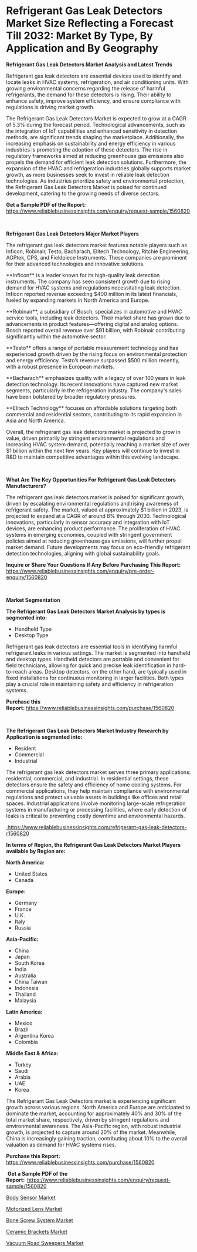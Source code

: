 <p><h1>Refrigerant Gas Leak Detectors Market Size Reflecting a Forecast Till 2032: Market By Type, By Application and By Geography</h1></p><p><strong>Refrigerant Gas Leak Detectors Market Analysis and Latest Trends</strong></p>
<p><p>Refrigerant gas leak detectors are essential devices used to identify and locate leaks in HVAC systems, refrigeration, and air conditioning units. With growing environmental concerns regarding the release of harmful refrigerants, the demand for these detectors is rising. Their ability to enhance safety, improve system efficiency, and ensure compliance with regulations is driving market growth.</p><p>The Refrigerant Gas Leak Detectors Market is expected to grow at a CAGR of 5.3% during the forecast period. Technological advancements, such as the integration of IoT capabilities and enhanced sensitivity in detection methods, are significant trends shaping the marketplace. Additionally, the increasing emphasis on sustainability and energy efficiency in various industries is promoting the adoption of these detectors. The rise in regulatory frameworks aimed at reducing greenhouse gas emissions also propels the demand for efficient leak detection solutions. Furthermore, the expansion of the HVAC and refrigeration industries globally supports market growth, as more businesses seek to invest in reliable leak detection technologies. As industries prioritize safety and environmental protection, the Refrigerant Gas Leak Detectors Market is poised for continued development, catering to the growing needs of diverse sectors.</p></p>
<p><strong>Get a Sample PDF of the Report:&nbsp;</strong> <a href="https://www.reliablebusinessinsights.com/enquiry/request-sample/1560820?utm_campaign=2310&utm_medium=2&utm_source=Github&utm_content=ia&utm_term=08042025&utm_id=refrigerant-gas-leak-detectors">https://www.reliablebusinessinsights.com/enquiry/request-sample/1560820</a></p>
<p>&nbsp;</p>
<p><strong>Refrigerant Gas Leak Detectors Major Market Players</strong></p>
<p><p>The refrigerant gas leak detectors market features notable players such as Inficon, Robinair, Testo, Bacharach, Elitech Technology, Ritchie Engineering, AGPtek, CPS, and Fieldpiece Instruments. These companies are prominent for their advanced technologies and innovative solutions.</p><p>**Inficon** is a leader known for its high-quality leak detection instruments. The company has seen consistent growth due to rising demand for HVAC systems and regulations necessitating leak detection. Inficon reported revenue exceeding $400 million in its latest financials, fueled by expanding markets in North America and Europe.</p><p>**Robinair**, a subsidiary of Bosch, specializes in automotive and HVAC service tools, including leak detectors. Their market share has grown due to advancements in product features—offering digital and analog options. Bosch reported overall revenue over $91 billion, with Robinair contributing significantly within the automotive sector.</p><p>**Testo** offers a range of portable measurement technology and has experienced growth driven by the rising focus on environmental protection and energy efficiency. Testo’s revenue surpassed $500 million recently, with a robust presence in European markets.</p><p>**Bacharach** emphasizes quality with a legacy of over 100 years in leak detection technology. Its recent innovations have captured new market segments, particularly in the refrigeration industry. The company's sales have been bolstered by broader regulatory pressures.</p><p>**Elitech Technology** focuses on affordable solutions targeting both commercial and residential sectors, contributing to its rapid expansion in Asia and North America.</p><p>Overall, the refrigerant gas leak detectors market is projected to grow in value, driven primarily by stringent environmental regulations and increasing HVAC system demand, potentially reaching a market size of over $1 billion within the next few years. Key players will continue to invest in R&D to maintain competitive advantages within this evolving landscape.</p></p>
<p>&nbsp;</p>
<p><strong>What Are The Key Opportunities For Refrigerant Gas Leak Detectors Manufacturers?</strong></p>
<p><p>The refrigerant gas leak detectors market is poised for significant growth, driven by escalating environmental regulations and rising awareness of refrigerant safety. The market, valued at approximately $1 billion in 2023, is projected to expand at a CAGR of around 8% through 2030. Technological innovations, particularly in sensor accuracy and integration with IoT devices, are enhancing product performance. The proliferation of HVAC systems in emerging economies, coupled with stringent government policies aimed at reducing greenhouse gas emissions, will further propel market demand. Future developments may focus on eco-friendly refrigerant detection technologies, aligning with global sustainability goals.</p></p>
<p><strong>Inquire or Share Your Questions If Any Before Purchasing This Report:</strong> <a href="https://www.reliablebusinessinsights.com/enquiry/pre-order-enquiry/1560820?utm_campaign=2310&utm_medium=2&utm_source=Github&utm_content=ia&utm_term=08042025&utm_id=refrigerant-gas-leak-detectors">https://www.reliablebusinessinsights.com/enquiry/pre-order-enquiry/1560820</a></p>
<p>&nbsp;</p>
<p><strong>Market Segmentation</strong></p>
<p><strong>The Refrigerant Gas Leak Detectors Market Analysis by types is segmented into:</strong></p>
<p><ul><li>Handheld Type</li><li>Desktop Type</li></ul></p>
<p><p>Refrigerant gas leak detectors are essential tools in identifying harmful refrigerant leaks in various settings. The market is segmented into handheld and desktop types. Handheld detectors are portable and convenient for field technicians, allowing for quick and precise leak identification in hard-to-reach areas. Desktop detectors, on the other hand, are typically used in fixed installations for continuous monitoring in larger facilities. Both types play a crucial role in maintaining safety and efficiency in refrigeration systems.</p></p>
<p><strong>Purchase this Report:&nbsp;</strong><a href="https://www.reliablebusinessinsights.com/purchase/1560820?utm_campaign=2310&utm_medium=2&utm_source=Github&utm_content=ia&utm_term=08042025&utm_id=refrigerant-gas-leak-detectors">https://www.reliablebusinessinsights.com/purchase/1560820</a></p>
<p>&nbsp;</p>
<p><strong>The Refrigerant Gas Leak Detectors Market Industry Research by Application is segmented into:</strong></p>
<p><ul><li>Resident</li><li>Commercial</li><li>Industrial</li></ul></p>
<p><p>The refrigerant gas leak detectors market serves three primary applications: residential, commercial, and industrial. In residential settings, these detectors ensure the safety and efficiency of home cooling systems. For commercial applications, they help maintain compliance with environmental regulations and protect valuable assets in buildings like offices and retail spaces. Industrial applications involve monitoring large-scale refrigeration systems in manufacturing or processing facilities, where early detection of leaks is critical to preventing costly downtime and environmental hazards.</p></p>
<p><a href="https://www.reliablebusinessinsights.com/refrigerant-gas-leak-detectors-r1560820?utm_campaign=2310&utm_medium=2&utm_source=Github&utm_content=ia&utm_term=08042025&utm_id=refrigerant-gas-leak-detectors">&nbsp;https://www.reliablebusinessinsights.com/refrigerant-gas-leak-detectors-r1560820</a></p>
<p><strong>In terms of Region, the Refrigerant Gas Leak Detectors Market Players available by Region are:</strong></p>
<p>
    <p> <strong> North America: </strong>
        <ul>
            <li>United States</li>
            <li>Canada</li>
        </ul>
        </p> 
    <p> <strong> Europe: </strong>
        <ul>
            <li>Germany</li>
            <li>France</li>
            <li>U.K.</li>
            <li>Italy</li>
            <li>Russia</li>
        </ul>
        </p> 
    <p> <strong> Asia-Pacific: </strong>
        <ul>
            <li>China</li>
            <li>Japan</li>
            <li>South Korea</li>
            <li>India</li>
            <li>Australia</li>
            <li>China Taiwan</li>
            <li>Indonesia</li>
            <li>Thailand</li>
            <li>Malaysia</li>
        </ul>
        </p> 
    <p> <strong> Latin America: </strong>
        <ul>
            <li>Mexico</li>
            <li>Brazil</li>
            <li>Argentina Korea</li>
            <li>Colombia</li>
        </ul>
        </p> 
    <p> <strong> Middle East & Africa: </strong>
        <ul>
            <li>Turkey</li>
            <li>Saudi</li>
            <li>Arabia</li>
            <li>UAE</li>
            <li>Korea</li>
        </ul>
    </p>
    </p>
<p><p>The Refrigerant Gas Leak Detectors market is experiencing significant growth across various regions. North America and Europe are anticipated to dominate the market, accounting for approximately 40% and 30% of the total market share, respectively, driven by stringent regulations and environmental awareness. The Asia-Pacific region, with robust industrial growth, is projected to capture around 20% of the market. Meanwhile, China is increasingly gaining traction, contributing about 10% to the overall valuation as demand for HVAC systems rises.</p></p>
<p><strong>Purchase this Report: </strong><a href="https://www.reliablebusinessinsights.com/purchase/1560820?utm_campaign=2310&utm_medium=2&utm_source=Github&utm_content=ia&utm_term=08042025&utm_id=refrigerant-gas-leak-detectors">https://www.reliablebusinessinsights.com/purchase/1560820</a></p>
<p>&nbsp;<strong>Get a Sample PDF of the Report:&nbsp;&nbsp;</strong><a href="https://www.reliablebusinessinsights.com/enquiry/request-sample/1560820?utm_campaign=2310&utm_medium=2&utm_source=Github&utm_content=ia&utm_term=08042025&utm_id=refrigerant-gas-leak-detectors">https://www.reliablebusinessinsights.com/enquiry/request-sample/1560820</a></p>
<p><strong></strong></p>
<p><p><a href="https://www.linkedin.com/pulse/body-sensor-market-report-2025-2032-evaluating-growth-prospects-uu6xc?utm_campaign=2310&utm_medium=2&utm_source=Github&utm_content=ia&utm_term=08042025&utm_id=refrigerant-gas-leak-detectors">Body Sensor Market</a></p><p><a href="https://github.com/sakourkishev/Market-Research-Report-List-1/blob/main/motorized-lens-market.md?utm_campaign=2310&utm_medium=2&utm_source=Github&utm_content=ia&utm_term=08042025&utm_id=refrigerant-gas-leak-detectors">Motorized Lens Market</a></p><p><a href="https://www.linkedin.com/pulse/comprehensive-bone-screw-system-market-forecast-42-cagr-growth-lr1kc?utm_campaign=2310&utm_medium=2&utm_source=Github&utm_content=ia&utm_term=08042025&utm_id=refrigerant-gas-leak-detectors">Bone Screw System Market</a></p><p><a href="https://www.linkedin.com/pulse/ceramic-brackets-market-analysis-present-size-growth-forecast-vbmfc?utm_campaign=2310&utm_medium=2&utm_source=Github&utm_content=ia&utm_term=08042025&utm_id=refrigerant-gas-leak-detectors">Ceramic Brackets Market</a></p><p><a href="https://github.com/shongranch73/Market-Research-Report-List-1/blob/main/vacuum-road-sweepers-market.md?utm_campaign=2310&utm_medium=2&utm_source=Github&utm_content=ia&utm_term=08042025&utm_id=refrigerant-gas-leak-detectors">Vacuum Road Sweepers Market</a></p></p>